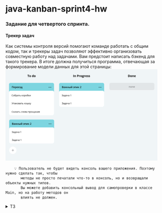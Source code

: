 # java-kanban-sprint4-hw

### Задание для четвертого спринта.

#### Трекер задач
Как системы контроля версий помогают команде работать с общим кодом, так и трекеры задач
позволяют эффективно организовать совместную работу над задачами. Вам предстоит написать
бэкенд для такого трекера. В итоге должна получиться программа, отвечающая за формирование
модели данных для этой страницы:
![img](img/Untitled-120_1696414230.png)

        💡 Пользователь не будет видеть консоль вашего приложения. Поэтому нужно сделать так, чтобы 
           методы не просто печатали что-то в консоль, но и возвращали объекты нужных типов.
           Вы можете добавить консольный вывод для самопроверки в класcе Main, но на работу методов он 
           влиять не должен.

<details> <summary> ТЗ </summary>  

Нужно усовершенствовать приложение "Трекер задач" из ТЗ для третьего спринта (ветка: java-kanban-sprint3-hw).

### Менеджер теперь интерфейс

1. Класс TaskManager должен стать интерфейсом. В нём нужно собрать список методов, которые должны быть у любого
   объекта-менеджера. Вспомогательные методы, если вы их создавали, переносить в интерфейс не нужно.
2. Созданный ранее класс менеджера нужно переименовать в InMemoryTaskManager. Именно то, что менеджер хранит всю
   информацию в оперативной памяти, и есть его главное свойство, позволяющее эффективно управлять задачами. Внутри
   класса должна остаться реализация методов. При этом важно не забыть имплементировать TaskManager, ведь в Java класс
   должен явно заявить, что он подходит под требования интерфейса.

### История просмотров задач

Добавьте в программу новую функциональность — нужно, чтобы трекер отображал последние просмотренные пользователем
задачи. Для этого добавьте метод getHistory() в TaskManager и реализуйте его — он должен возвращать последние 10
просмотренных задач. Просмотром будем считаться вызов у менеджера методов получения задачи по идентификатору —
getTask(), getSubtask() и getEpic(). От повторных просмотров избавляться не нужно.
Пример формирования истории просмотров задач после вызовов методов менеджера:
![img](img/S3_23-2_1642680621.png)

У метода getHistory() не будет параметров. Это значит, он формирует свой ответ, анализируя исключительно внутреннее
состояние полей объекта менеджера. Подумайте, каким образом и какие данные вы запишете в поля менеджера для возможности
извлекать из них историю посещений. Так как в истории отображается, к каким задачам было обращение в методах getTask(),
getSubtask() и getEpic(), эти данные в полях менеджера будут обновляться при вызове этих трех методов.

Обратите внимание, что просмотрен может быть любой тип задачи. То есть возвращаемый список задач может содержать объект
одного из трех типов на любой своей позиции. Чтобы описать ячейку такого списка, нужно вспомнить о полиморфизме и
выбрать тип, являющийся общим родителем обоих классов.

### Утилитарный класс

Со временем в приложении трекера появится несколько реализаций интерфейса TaskManager. Чтобы не зависеть от реализации,
создайте утилитарный класс Managers. На нём будет лежать вся ответственность за создание менеджера задач. То есть
Managers должен сам подбирать нужную реализацию TaskManagerи возвращать объект правильного типа.

У Managersбудет метод getDefault(). При этом вызывающему неизвестен конкретный класс, только то, что объект, который
возвращает getDefault(), реализует интерфейс TaskManager.

### Статусы задач как перечисление

Так как варианты возможных статусов у задачи ограничены, для их хранения в программе лучше завести перечисляемый тип
enum.

### Тестирование вашего решения

Убедитесь, что ваше решение работает! В главном классе воспроизведите несложный пользовательский сценарий:

* создайте несколько задач разного типа.
* вызовите разные методы интерфейса TaskManager и напечатайте историю просмотров после каждого вызова. Если код рабочий,
  то история просмотров задач будет отображаться корректно.

### Сделайте историю задач интерфейсом

В этом спринте возможности трекера ограничены — в истории просмотров допускается дублирование и она может содержать
только десять задач. В следующем спринте вам нужно будет убрать дубли и расширить её размер. Чтобы подготовиться к
этому, проведите рефакторинг кода.

Создайте отдельный интерфейс для управления историей просмотров — HistoryManager. У него будет два метода. Первый add(
Task task) должен помечать задачи как просмотренные, а второй getHistory() — возвращать их список.
Объявите класс InMemoryHistoryManager и перенесите в него часть кода для работы с историей из класса
InMemoryTaskManager. Новый класс InMemoryHistoryManager должен реализовывать интерфейс HistoryManager.

Добавьте в служебный класс Managers статический метод HistoryManager getDefaultHistory(). Он должен возвращать объект
InMemoryHistoryManager — историю просмотров.

Проверьте, что теперь InMemoryTaskManager обращается к менеджеру истории через интерфейс HistoryManager и использует
реализацию, которую возвращает метод getDefaultHistory().

  Ещё раз всё протестируйте!
</details>

